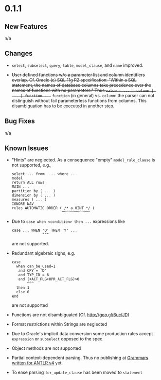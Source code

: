 # 0.1.1

## New Features

n/a

## Changes

- `select`, `subselect`, `query`, `table`, `model_clause`, and `name` improved.

- ~~User defined functions w/o a parameter list and column identifiers overlap. Cf. Oracle (c) SQL 11g R2 specification: "Within a SQL statement, the names of database columns take precedence over the names of functions with no parameters." Thus `value : ... | column | ... | function ...`~~ `function` (in general) vs. `column`: the parser can not distinguish without fail parameterless functions from columns. This disambiguation has to be executed in another step. 

## Bug Fixes

n/a

## Known Issues

- "Hints" are neglected. As a consequence "empty" `model_rule_clause` is not supported, e.g., 

    ```
    select ... from  ... where ...
    model
    return ALL rows
    MAIN ...
    partition by ( ... )
    dimension by ( ... )
    measures ( ... )
    IGNORE NAV
    rules AUTOMATIC ORDER ( /* a HINT */ )
                           ^^^^^^^^^^^^^
    ```

* Due to `case when <condition> then ...` expressions like

    ```
    case ... WHEN 'O' THEN 'Y' ...
                  ^^^
    ```
    
    are not supported.

- Redundant algebraic signs, e.g.

    ```
    case
      when can_be_used=1
       and CPY = 'D' 
       and TYP_ID = 6 
       and (+ACT_FLG+OPR_ACT_FLG)>0 
           ^^^
      then 1 
      else 0 
    end
    ```

    are not supported
    
- Functions are not disambiguated (Cf. <http://goo.gl/6ucfJD>)

- Format restrictions within Strings are neglected

- Due to Oracle's implicit data conversion some production rules accept `expression` or `subselect` opposed to the spec.

- Object methods are not supported

- Partial context-dependent parsing. Thus no publishing at [Grammars written for ANTLR v4](https://github.com/antlr/grammars-v4) yet.

- To ease parsing `for_update_clause` has been moved to `statement`
